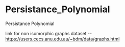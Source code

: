 # Persistance_Polynomial
Persistance Polynomial


link for non isomorphic graphs dataset -- https://users.cecs.anu.edu.au/~bdm/data/graphs.html
